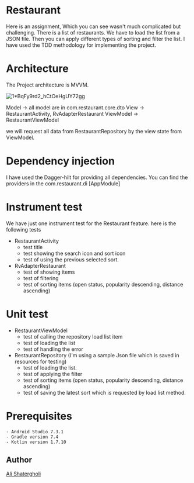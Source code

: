 # Restaurant 

Here is an assignment, Which you can see wasn't much complicated but challenging.
There is a list of restaurants. We have to load the list from a JSON file. Then you can apply different types of sorting and filter the list. 
I have used the TDD methodology for implementing the project.


# Architecture
The Project architecture is MVVM. 

![1*BqFy9rd2_hCtOeHgUY72gg](https://user-images.githubusercontent.com/38876424/205403060-dc6c08ae-f707-471b-a571-5cb6ca6bca6e.png)

Model     -> all model are in com.restaurant.core.dto
View      -> RestaurantActivity, RvAdapterRestaurant
ViewModel -> RestaurantViewModel

we will request all data from RestaurantRepository by the view state from ViewModel.

# Dependency injection
I have used the Dagger-hilt for providing all dependencies. 
You can find the providers in the com.restaurant.di [AppModule]    


# Instrument test
We have just one instrument test for the Restaurant feature. here is the following tests 

 - RestaurantActivity
   - test title 
   - test showing the search icon and sort icon
   - test of using the previous selected sort.
 - RvAdapterRestaurant
   - test of showing items
   - test of filtering 
   - test of sorting items (open status, popularity descending, distance ascending)

# Unit test
 - RestaurantViewModel
    - test of calling the repository load list item
    - test of loading the list
    - test of handling the error
 - RestaurantRepository (I'm using a sample Json file which is saved in resources for testing)
    - test of loading the list.
    - test of applying the filter
    - test of sorting items (open status, popularity descending, distance ascending)
    - test of saving the latest sort which is requested by load list method.


Prerequisites
=============

    - Android Studio 7.3.1
    - Gradle version 7.4
    - Kotlin version 1.7.10

## Author

[Ali Shatergholi](https://github.com/alishatergholi)
